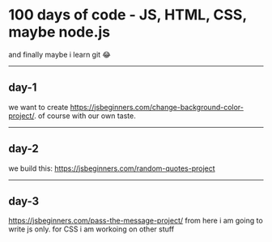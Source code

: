 # 100 days of code - JS, HTML, CSS, maybe node.js

and finally maybe i learn git 😂

***
## day-1

we want to create https://jsbeginners.com/change-background-color-project/.
of course with our own taste. 

***
## day-2 
we build this:
https://jsbeginners.com/random-quotes-project

***
## day-3 
https://jsbeginners.com/pass-the-message-project/
from here i am going to write js only. for CSS i am workoing on other stuff 
